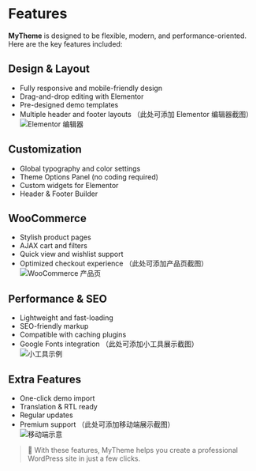 # Features

**MyTheme** is designed to be flexible, modern, and performance-oriented.  
Here are the key features included:

## Design & Layout
- Fully responsive and mobile-friendly design
- Drag-and-drop editing with Elementor
- Pre-designed demo templates
- Multiple header and footer layouts
（此处可添加 Elementor 编辑器截图）  
![Elementor 编辑器](../.vuepress/public/getting-started/elementor-editor.png)

## Customization
- Global typography and color settings
- Theme Options Panel (no coding required)
- Custom widgets for Elementor
- Header & Footer Builder

## WooCommerce
- Stylish product pages
- AJAX cart and filters
- Quick view and wishlist support
- Optimized checkout experience
（此处可添加产品页截图）  
![WooCommerce 产品页](../.vuepress/public/getting-started/woocommerce-product.png)

## Performance & SEO
- Lightweight and fast-loading
- SEO-friendly markup
- Compatible with caching plugins
- Google Fonts integration
（此处可添加小工具展示截图）  
![小工具示例](../.vuepress/public/getting-started/widgets.png)

## Extra Features
- One-click demo import
- Translation & RTL ready
- Regular updates
- Premium support
（此处可添加移动端展示截图）  
![移动端示意](../.vuepress/public/getting-started/responsive.png)

> 🎉 With these features, MyTheme helps you create a professional WordPress site in just a few clicks.
